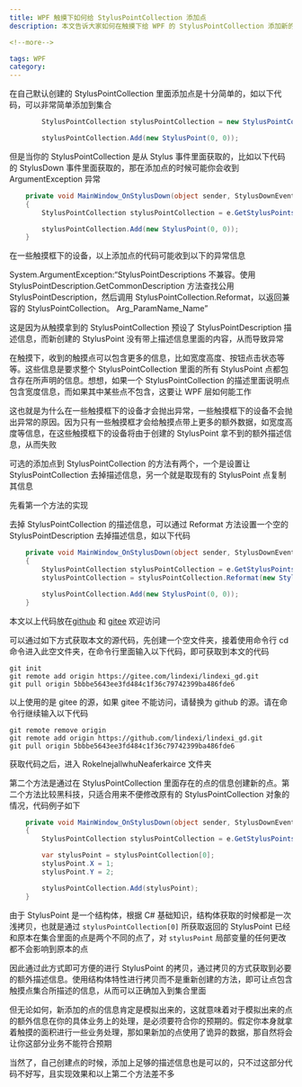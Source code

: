 ```yaml
---
title: WPF 触摸下如何给 StylusPointCollection 添加点
description: 本文告诉大家如何在触摸下给 WPF 的 StylusPointCollection 添加新的点

<!--more-->

tags: WPF
category: 
---
```


<!-- CreateTime:2023/11/9 19:46:55 -->

<!-- 发布 -->
<!-- 博客 -->

在自己默认创建的 StylusPointCollection 里面添加点是十分简单的，如以下代码，可以非常简单添加到集合

```csharp
        StylusPointCollection stylusPointCollection = new StylusPointCollection();

        stylusPointCollection.Add(new StylusPoint(0, 0));
```

但是当你的 StylusPointCollection 是从 Stylus 事件里面获取的，比如以下代码的 StylusDown 事件里面获取的，那在添加点的时候可能你会收到 ArgumentException 异常

```csharp
    private void MainWindow_OnStylusDown(object sender, StylusDownEventArgs e)
    {
        StylusPointCollection stylusPointCollection = e.GetStylusPoints(this);

        stylusPointCollection.Add(new StylusPoint(0, 0));
    }
```

在一些触摸框下的设备，以上添加点的代码可能收到以下的异常信息

System.ArgumentException:“StylusPointDescriptions 不兼容。使用 StylusPointDescription.GetCommonDescription 方法查找公用 StylusPointDescription，然后调用 StylusPointCollection.Reformat，以返回兼容的 StylusPointCollection。 Arg_ParamName_Name”

这是因为从触摸拿到的 StylusPointCollection 预设了 StylusPointDescription 描述信息，而新创建的 StylusPoint 没有带上描述信息里面的内容，从而导致异常

在触摸下，收到的触摸点可以包含更多的信息，比如宽度高度、按钮点击状态等等。这些信息是要求整个 StylusPointCollection 里面的所有 StylusPoint 点都包含存在所声明的信息。想想，如果一个 StylusPointCollection 的描述里面说明点包含宽度信息，而如果其中某些点不包含，这要让 WPF 层如何能工作

这也就是为什么在一些触摸框下的设备才会抛出异常，一些触摸框下的设备不会抛出异常的原因。因为只有一些触摸框才会给触摸点带上更多的额外数据，如宽度高度等信息，在这些触摸框下的设备将由于创建的 StylusPoint 拿不到的额外描述信息，从而失败

可选的添加点到 StylusPointCollection 的方法有两个，一个是设置让 StylusPointCollection 去掉描述信息，另一个就是取现有的 StylusPoint 点复制其信息

先看第一个方法的实现

去掉 StylusPointCollection 的描述信息，可以通过 Reformat 方法设置一个空的 StylusPointDescription 去掉描述信息，如以下代码

```csharp
    private void MainWindow_OnStylusDown(object sender, StylusDownEventArgs e)
    {
        StylusPointCollection stylusPointCollection = e.GetStylusPoints(this);
        stylusPointCollection = stylusPointCollection.Reformat(new StylusPointDescription());

        stylusPointCollection.Add(new StylusPoint(0, 0));
    }
```

本文以上代码放在[github](https://github.com/lindexi/lindexi_gd/tree/5bbbe5643ee3fd484c1f36c79742399ba486fde6/RokelnejallwhuNeaferkairce) 和 [gitee](https://gitee.com/lindexi/lindexi_gd/tree/5bbbe5643ee3fd484c1f36c79742399ba486fde6/RokelnejallwhuNeaferkairce) 欢迎访问

可以通过如下方式获取本文的源代码，先创建一个空文件夹，接着使用命令行 cd 命令进入此空文件夹，在命令行里面输入以下代码，即可获取到本文的代码

```
git init
git remote add origin https://gitee.com/lindexi/lindexi_gd.git
git pull origin 5bbbe5643ee3fd484c1f36c79742399ba486fde6
```

以上使用的是 gitee 的源，如果 gitee 不能访问，请替换为 github 的源。请在命令行继续输入以下代码

```
git remote remove origin
git remote add origin https://github.com/lindexi/lindexi_gd.git
git pull origin 5bbbe5643ee3fd484c1f36c79742399ba486fde6
```

获取代码之后，进入 RokelnejallwhuNeaferkairce 文件夹

第二个方法是通过在 StylusPointCollection 里面存在的点的信息创建新的点。第二个方法比较黑科技，只适合用来不便修改原有的 StylusPointCollection 对象的情况，代码例子如下

```csharp
    private void MainWindow_OnStylusDown(object sender, StylusDownEventArgs e)
    {
        StylusPointCollection stylusPointCollection = e.GetStylusPoints(this);

        var stylusPoint = stylusPointCollection[0];
        stylusPoint.X = 1;
        stylusPoint.Y = 2;

        stylusPointCollection.Add(stylusPoint);
    }
```

由于 StylusPoint 是一个结构体，根据 C# 基础知识，结构体获取的时候都是一次浅拷贝，也就是通过 `stylusPointCollection[0]` 所获取返回的 StylusPoint 已经和原本在集合里面的点是两个不同的点了，对 `stylusPoint` 局部变量的任何更改都不会影响到原本的点

因此通过此方式即可方便的进行 StylusPoint 的拷贝，通过拷贝的方式获取到必要的额外描述信息。使用结构体特性进行拷贝而不是重新创建的方法，即可让点包含触摸点集合所描述的信息，从而可以正确加入到集合里面

但无论如何，新添加的点的信息肯定是模拟出来的，这就意味着对于模拟出来的点的额外信息在你的具体业务上的处理，是必须要符合你的预期的。假定你本身就拿着触摸的面积进行一些业务处理，那如果新加的点使用了诡异的数据，那自然将会让你这部分业务不能符合预期

当然了，自己创建点的时候，添加上足够的描述信息也是可以的，只不过这部分代码不好写，且实现效果和以上第二个方法差不多
